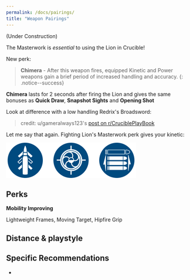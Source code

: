 ```yaml
---
permalink: /docs/pairings/
title: "Weapon Pairings"
---
```


(Under Construction)

The Masterwork is *essential* to using the Lion in Crucible!

New perk:
> **Chimera** - After this weapon fires, equipped Kinetic and Power weapons gain a brief period of increased handling and accuracy.
{: .notice--success}

**Chimera** lasts for 2 seconds after firing the Lion and gives the same bonuses as **Quick Draw**, **Snapshot Sights** and **Opening Shot**

Look at difference with a low handling Redrix's Broadsword:

<blockquote class="imgur-embed-pub" lang="en" data-id="a/QvxoTAA"><a href="//imgur.com/a/QvxoTAA"></a></blockquote><script async src="//s.imgur.com/min/embed.js" charset="utf-8"></script>

>credit: u/gameralways123's [post on r/CruciblePlayBook](https://www.reddit.com/r/CruciblePlaybook/comments/9ph01t/quick_breakdown_of_chimera_on_fighting_lion/)

Let me say that again. Fighting Lion's Masterwork perk gives your kinetic:

![Chimera Perks](/assets/images/chimera_perks.png)

## Perks

**Mobility Improving**

Lightweight Frames, Moving Target, Hipfire Grip

## Distance & playstyle


## Specific Recommendations

-
